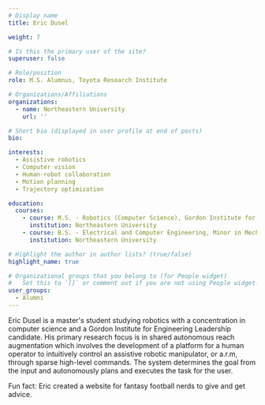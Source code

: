 ```yaml
---
# Display name
title: Eric Dusel

weight: 7

# Is this the primary user of the site?
superuser: false

# Role/position
role: M.S. Alumnus, Toyota Research Institute

# Organizations/Affiliations
organizations:
  - name: Northeastern University
    url: ''

# Short bio (displayed in user profile at end of posts)
bio:

interests:
  - Assistive robotics
  - Computer vision
  - Human-robot collaboration  
  - Motion planning
  - Trajectory optimization

education:
  courses:
    - course: M.S. - Robotics (Computer Science), Gordon Institute for Engineering Leadership Candidate
      institution: Northeastern University
    - course: B.S. - Electrical and Computer Engineering, Minor in Mechanical Engineering
      institution: Northeastern University  

# Highlight the author in author lists? (true/false)
highlight_name: true

# Organizational groups that you belong to (for People widget)
#   Set this to `[]` or comment out if you are not using People widget.
user_groups:
  - Alumni
---
```


Eric Dusel is a master's student studying robotics with a concentration in computer science and a Gordon Institute for Engineering Leadership candidate. His primary research focus is in shared autonomous reach augmentation which involves the development of a platform for a human operator to intuitively control an assistive robotic manipulator, or a.r.m, through sparse high-level commands. The system determines the goal from the input and autonomously plans and executes the task for the user.  

Fun fact: Eric created a website for fantasy football nerds to give and get advice.
